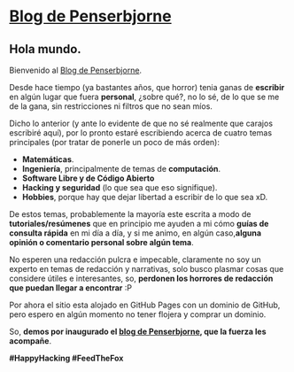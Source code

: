 # [Blog de Penserbjorne](penserbjorne.github.io)

## Hola mundo.

Bienvenido al [Blog de Penserbjorne](https://penserbjorne.github.io).

Desde hace tiempo (ya bastantes años, que horror) tenia ganas de **escribir** en algún lugar que fuera **personal**, ¿sobre qué?, no lo sé, de lo que se me de la gana, sin restricciones ni filtros que no sean míos.

Dicho lo anterior (y ante lo evidente de que no sé realmente que carajos escribiré aquí), por lo pronto estaré escribiendo acerca de cuatro temas principales (por tratar de ponerle un poco de más orden):

- **Matemáticas**.
- **Ingeniería**, principalmente de temas de **computación**.
- **Software Libre y de Código Abierto**
- **Hacking y seguridad** (lo que sea que eso signifique).
- **Hobbies**, porque hay que dejar libertad a escribir de lo que sea xD.

De estos temas, probablemente la mayoría este escrita a modo de **tutoriales/resúmenes** que en principio me ayuden a mi cómo **guías de consulta rápida** en mi día a día, y si me animo, en algún caso,**alguna opinión o comentario personal sobre algún tema**.

No esperen una redacción pulcra e impecable, claramente no soy un experto en temas de redacción y narrativas, solo busco plasmar cosas que considere útiles e interesantes, so, **perdonen los horrores de redacción que puedan llegar a encontrar** :P

Por ahora el sitio esta alojado en GitHub Pages con un dominio de GitHub, pero espero en algún momento no tener flojera y comprar un dominio.

So, **demos por inaugurado el [blog de Penserbjorne](https://penserbjorne.github.io), que la fuerza les acompañe**.

**\#HappyHacking \#FeedTheFox**
